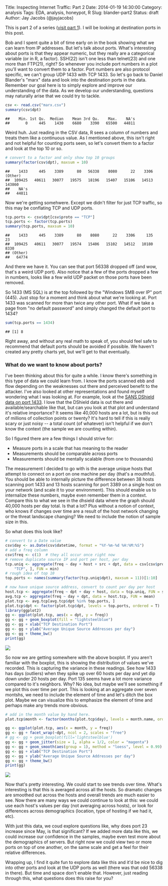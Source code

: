 Title: Inspecting Internet Traffic: Part 2
Date: 2014-01-19 14:30:00
Category: analysis
Tags: EDA, analysis, honeypot, R
Slug: blander-part2
Status: draft
Author: Jay Jacobs (@jayjacobs)

<style>
.deirfig:hover {
	opacity:0.7;
}
</style>

This is part 2 of a series ([visit part 1](http://datadrivensecurity.info/blog/posts/2014/Jan/blander-part1/)).  I will be looking at destination ports in this post.

Bob and I spent quite a bit of time early on in the book showing what we can learn from IP addresses.  But let's talk about ports. What's interesting about ports is that they appear numeric, but they really are a categorical variable (or in R, a factor).  SSH(22) isn't one less than telnet(23) and one more than FTP(21), right?  So whenever you include port numbers in a plot you'll want to convert them to a factor. Port numbers are also protocol specific, we can't group UDP 1433 with TCP 1433.  So let's go back to Daniel Blander's "marx" data and look into the destination ports in the data.  Remember our goal here is to simply explore and improve our understanding of the data. As we develop our understanding, questions may naturally arise that we could try to tackle.


```r
csv <- read.csv("marx.csv")
summary(csv$dpt)
```

```
##    Min. 1st Qu.  Median    Mean 3rd Qu.    Max.    NA's 
##       0     445    1430    6680    3390   65500   44811
```


Weird huh.  Just reading in the CSV data, R sees a column of numbers and treats them like a continuous value.  As I mentioned above, this isn't right and not helpful for counting ports seen, so let's convert them to a factor and look at the top 10 or so.


```r
# convert to a factor and only show top 10 groups
summary(factor(csv$dpt), maxsum = 10)
```

```
##    1433     445    3389      80   56338    8080      22    3306 (Other) 
##  109425   40611   30077   19575   18196   15407   15106   14513  143860 
##    NA's 
##   44811
```

Now we're getting somehwere.  Except we didn't filter for just TCP traffic, so this may be conflating TCP and UDP ports.


```r
tcp.ports <- csv$dpt[csv$proto == "TCP"]
tcp.ports <- factor(tcp.ports)
summary(tcp.ports, maxsum = 10)
```

```
##    1433     445    3389      80    8080      22    3306     135      23 
##  109425   40611   30077   19574   15406   15102   14512   10180    8330 
## (Other) 
##   64774
```


And there we have it.  You can see that port 56338 dropped off (and wow, that's a weird UDP port). Also notice that a few of the ports dropped a few in numbers, looks like a few wild UDP packet on those ports have been removed.  

So 1433 (MS SQL) is at the top followed by the "Windows SMB over IP" port (445).  Just stop for a moment and think about what we're looking at.  Port 1433 was scanned for more than twice any other port.  What if we take a page from "no default password" and simply changed the default port to 1434?

```r
sum(tcp.ports == 1434)
```

```
## [1] 8
```


Right away, and without any real math to speak of, you should feel safe to recommend that default ports should be avoided if possible.  We haven't created any pretty charts yet, but we'll get to that eventually.

### What do we want to know about ports?

I've been thinking about this for quite a while.  I know there's something in this type of data we could learn from.  I know the ports scanned ebb and flow depending on the weaknesses out there and perceived benefit to the attacker.
I've also looked at other representations and found myself wondering what I was looking at.  For example, look at the [SANS DShield data on port 1433](http://www.dshield.org/port.html?port=1433).  I love that the DShield data is out there and available/searchable like that, but can you look at that plot and understand it's relative importance?  It seems like 40,000 hosts are a lot, but is this out of millions of collection points or twenty? It's hard to tell if this is really scary or just noisy -- a total count (of whatever) isn't helpful if we don't know the context (the sample we are counting within).

So I figured there are a few things I should strive for:

* Measure ports in a scale that has meaning to the reader
* Measurements should be comparable across ports
* Measurements should be mentally scalable (from one to thousands)

The measurement I decided to go with is the average unique hosts that attempt to connect on a port on one machine per day (that's a mouthful).  You should be able to internally picture the difference between 38 hosts scanning port 1433 and 13 hosts scanning for port 3389 on a single host on your network (and scale it to your environment).  This should enable us to internalize these numbers, maybe even remember them in a context.  Compare this to what we see in the dhsield data where the graph should 40,000 hosts per day total.  Is that a lot?  Plus without a notion of context, who knows if changes over time are a result of the host network changing or the threat landscape changing?  We need to include the notion of sample size in this.

So what does this look like?


```r
# convert to a Date value
csv$day <- as.Date(csv$datetime, format = "%Y-%m-%d %H:%M:%S")
# add a freq column
csv$freq <- c(1)  # they all occur once right now
# remove duplicate source IP and port per host, per day
tcp.uniq <- aggregate(freq ~ day + host + src + dpt, data = csv[csv$proto == 
    "TCP", ], FUN = min)
# rough idea of top 10
top.ports <- names(summary(factor(tcp.uniq$dpt), maxsum = 11))[1:10]

# now have unique source address, convert to count per day per host
host.tcp <- aggregate(freq ~ dpt + day + host, data = tcp.uniq, FUN = sum)
avg.tcp <- aggregate(freq ~ day + dpt, data = host.tcp, FUN = mean)
plot.tcp <- avg.tcp[avg.tcp$dpt %in% top.ports, ]
plot.tcp$dpt <- factor(plot.tcp$dpt, levels = top.ports, ordered = T)
library(ggplot2)
gg <- ggplot(plot.tcp, aes(x = dpt, y = freq))
gg <- gg + geom_boxplot(fill = "lightsteelblue")
gg <- gg + xlab("TCP Destination Port")
gg <- gg + ylab("Average Unique Source Addresses per day")
gg <- gg + theme_bw()
print(gg)
```

<a href="/blog/images/2014/01/blander/port-box.svg" target="_blank"><img src="/blog/images/2014/01/blander/port-box.svg" style="max-width:100%" class="deirfig"/></a>


So now we are getting somewhere with the above boxplot. If you aren't familiar with the boxplot, this is showing the distribution of values we've recorded.  This is capturing the variance in these readings.  See how 1433 has days (outliers) when they spike up over 60 hosts per day and yet dip down under 20 hosts per day.  Port 135 seems have a lot more variance compared to it's neighbors.  Why?  No idea, but maybe we'll see something if we plot this over time per port.  This is looking at an aggregate over seven montshs, we need to include the element of time and let's ditch the box plot.  Maybe we can visualize this to emphasize the element of time and perhaps make any trends more obvious. 


```r
# add in the month value by hand here.
plot.tcp$month <- factor(months(plot.tcp$day), levels = month.name, ordered = T)

gg <- ggplot(plot.tcp, aes(x = month, y = freq))
gg <- gg + facet_wrap(~dpt, ncol = 2, scales = "free")
# gg <- gg + geom_boxplot(fill='lightsteelblue')
gg <- gg + geom_jitter(size = 1, alpha = 1/2, color = "magenta")
gg <- gg + geom_smooth(aes(group = 1), method = "loess", level = 0.99)
gg <- gg + xlab("TCP Destination Port")
gg <- gg + ylab("Average Unique Source Addresses per day")
gg <- gg + theme_bw()
print(gg)
```

<a href="/blog/images/2014/01/blander/port-smooth.svg" target="_blank"><img src="/blog/images/2014/01/blander/port-smooth.svg" style="max-width:100%" class="deirfig"/></a>


Now that's pretty interesting.  We could start to see trends over time.  What's interesting is that this is averaged across all the hosts.  So dramatic changes are smoothed out across the hosts and overall trends are much easier to see. Now there are many ways we could continue to look at this: we could use each host's values per day (not averaging across hosts), or look for differences across demographics (location, type of hosting if we had it, etc).  

With just this data, we coud explore questions like, why does port 23 increase since May, is that significant? If we added more data like this, we could increase our confidence in the samples, maybe even test more about the demographics of servers.  But right now we could view two or more ports on top of one another, on the same scale and get a feel for their relative differences. 

Wrapping up, I find it quite fun to explore data like this and it'd be nice to dig into other ports and look at the UDP ports as well (there was that odd 56338 in there).  But time and space don't enable that.  However, just reading through this, what questions does this raise for you?
